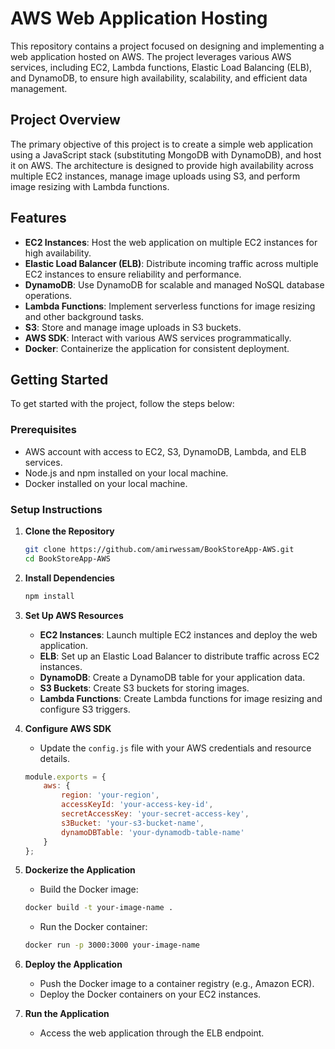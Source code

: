 # AWS Web Application Hosting

This repository contains a project focused on designing and implementing a web application hosted on AWS. The project leverages various AWS services, including EC2, Lambda functions, Elastic Load Balancing (ELB), and DynamoDB, to ensure high availability, scalability, and efficient data management.

## Project Overview

The primary objective of this project is to create a simple web application using a JavaScript stack (substituting MongoDB with DynamoDB), and host it on AWS. The architecture is designed to provide high availability across multiple EC2 instances, manage image uploads using S3, and perform image resizing with Lambda functions.

## Features

- **EC2 Instances**: Host the web application on multiple EC2 instances for high availability.
- **Elastic Load Balancer (ELB)**: Distribute incoming traffic across multiple EC2 instances to ensure reliability and performance.
- **DynamoDB**: Use DynamoDB for scalable and managed NoSQL database operations.
- **Lambda Functions**: Implement serverless functions for image resizing and other background tasks.
- **S3**: Store and manage image uploads in S3 buckets.
- **AWS SDK**: Interact with various AWS services programmatically.
- **Docker**: Containerize the application for consistent deployment.

## Getting Started

To get started with the project, follow the steps below:

### Prerequisites

- AWS account with access to EC2, S3, DynamoDB, Lambda, and ELB services.
- Node.js and npm installed on your local machine.
- Docker installed on your local machine.

### Setup Instructions

1. **Clone the Repository**
    ```bash
    git clone https://github.com/amirwessam/BookStoreApp-AWS.git
    cd BookStoreApp-AWS
    ```

2. **Install Dependencies**
    ```bash
    npm install
    ```

3. **Set Up AWS Resources**
    - **EC2 Instances**: Launch multiple EC2 instances and deploy the web application.
    - **ELB**: Set up an Elastic Load Balancer to distribute traffic across EC2 instances.
    - **DynamoDB**: Create a DynamoDB table for your application data.
    - **S3 Buckets**: Create S3 buckets for storing images.
    - **Lambda Functions**: Create Lambda functions for image resizing and configure S3 triggers.

4. **Configure AWS SDK**
    - Update the `config.js` file with your AWS credentials and resource details.

    ```javascript
    module.exports = {
        aws: {
            region: 'your-region',
            accessKeyId: 'your-access-key-id',
            secretAccessKey: 'your-secret-access-key',
            s3Bucket: 'your-s3-bucket-name',
            dynamoDBTable: 'your-dynamodb-table-name'
        }
    };
    ```

5. **Dockerize the Application**
    - Build the Docker image:

    ```bash
    docker build -t your-image-name .
    ```

    - Run the Docker container:

    ```bash
    docker run -p 3000:3000 your-image-name
    ```

6. **Deploy the Application**
    - Push the Docker image to a container registry (e.g., Amazon ECR).
    - Deploy the Docker containers on your EC2 instances.

7. **Run the Application**
    - Access the web application through the ELB endpoint.
